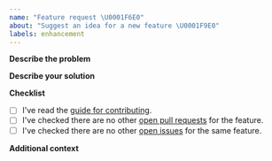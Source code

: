 ```yaml
---
name: "Feature request \U0001F6E0"
about: "Suggest an idea for a new feature \U0001F9E0"
labels: enhancement
---
```


**Describe the problem**
<!-- Please enter a clear and concise description of what problem your feature solves. -->

**Describe your solution**
<!-- Please enter a clear and concise description of how you would like the new feature to work. -->

**Checklist**
<!-- Please check the boxes below, you do this by putting an x in the box like this: [x]. Thank you! -->

- [ ] I've read the [guide for contributing](https://github.com/lordcodes/unity-powerprefs/blob/master/CONTRIBUTING.md).
- [ ] I've checked there are no other [open pull requests](https://github.com/lordcodes/unity-powerprefs/pulls) for the feature.
- [ ] I've checked there are no other [open issues](https://github.com/lordcodes/unity-powerprefs/issues) for the same feature.

**Additional context**
<!-- Please add any other information about the idea here.  -->
